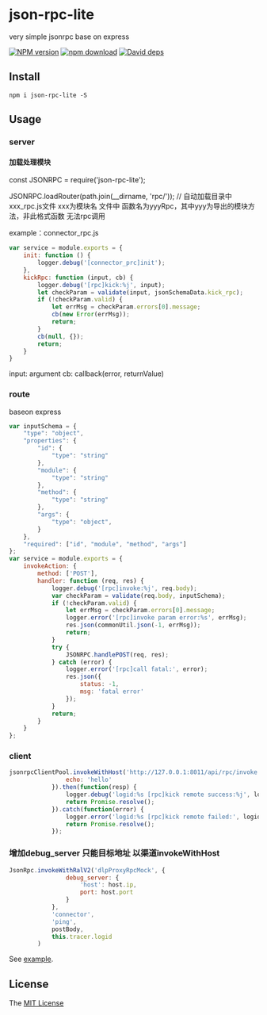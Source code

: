 # json-rpc-lite
very simple jsonrpc base on express

[![NPM version][npm-image]][npm-url]
[![npm download][download-image]][download-url]
[![David deps][david-image]][david-url]

[npm-image]: https://img.shields.io/npm/v/json-rpc-lite.svg
[npm-url]: https://npmjs.com/package/json-rpc-lite
[download-image]: https://img.shields.io/npm/dm/json-rpc-lite.svg
[download-url]: https://npmjs.com/package/json-rpc-lite
[david-image]: https://img.shields.io/david/json-rpc-lite.svg
[david-url]: https://david-dm.org/imcooder/json-rpc-lite

## Install

```
npm i json-rpc-lite -S
```

## Usage


### server
#### 加载处理模块
const JSONRPC = require('json-rpc-lite');

JSONRPC.loadRouter(path.join(__dirname, 'rpc/'));
// 自动加载目录中 xxx_rpc.js文件 xxx为模块名
文件中 函数名为yyyRpc，其中yyy为导出的模块方法，非此格式函数 无法rpc调用

example：connector_rpc.js
```js
var service = module.exports = {
    init: function () {
        logger.debug('[connector_prc]init');
    },
    kickRpc: function (input, cb) {
        logger.debug('[rpc]kick:%j', input);
        let checkParam = validate(input, jsonSchemaData.kick_rpc);
        if (!checkParam.valid) {
            let errMsg = checkParam.errors[0].message;
            cb(new Error(errMsg));
            return;
        }
        cb(null, {});        
        return;
    }
}
```
input: argument
cb: callback(error, returnValue)

### route
baseon express
```js
var inputSchema = {
    "type": "object",
    "properties": {
        "id": {
            "type": "string"
        },
        "module": {
            "type": "string"
        },
        "method": {
            "type": "string"
        },
        "args": {
            "type": "object",
        }
    },
    "required": ["id", "module", "method", "args"]
};
var service = module.exports = {
    invokeAction: {
        method: ['POST'],
        handler: function (req, res) {
            logger.debug('[rpc]invoke:%j', req.body);
            var checkParam = validate(req.body, inputSchema);
            if (!checkParam.valid) {
                let errMsg = checkParam.errors[0].message;
                logger.error('[rpc]invoke param error:%s', errMsg);
                res.json(commonUtil.json(-1, errMsg));
                return;
            }
            try {
                JSONRPC.handlePOST(req, res);
            } catch (error) {
                logger.error('[rpc]call fatal:', error);
                res.json({
                    status: -1,
                    msg: 'fatal error'
                });
            }
            return;
        }
    }
};
```


### client
```js
jsonrpcClientPool.invokeWithHost('http://127.0.0.1:8011/api/rpc/invoke', 'connector', 'kick', {
                echo: 'hello'
            }).then(function(resp) {
                logger.debug('logid:%s [rpc]kick remote success:%j', logid, resp);
                return Promise.resolve();
            }).catch(function(error) {
                logger.error('logid:%s [rpc]kick remote failed:', logid, error.stack);
                return Promise.resolve();
            });
```

### 增加debug_server 只能目标地址 以渠道invokeWithHost
```js
JsonRpc.invokeWithRalV2('dlpProxyRpcMock', {
                debug_server: {
                    'host': host.ip,
                    port: host.port
                }
            },
            'connector',
            'ping',
            postBody,
            this.tracer.logid
        )
```
See [example](example/).

## License

The [MIT License](LICENSE)
